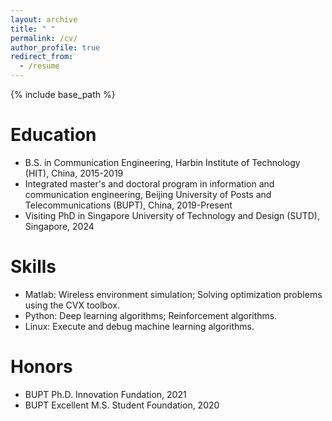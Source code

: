 ```yaml
---
layout: archive
title: " "
permalink: /cv/
author_profile: true
redirect_from:
  - /resume
--- 
```


{% include base_path %}

Education
======
* B.S. in Communication Engineering, Harbin Institute of Technology (HIT), China, 2015-2019
* Integrated master's and doctoral program in information and communication engineering, Beijing University of Posts and Telecommunications (BUPT), China, 2019-Present
* Visiting PhD in Singapore University of Technology and Design (SUTD), Singapore, 2024

  
Skills
======
* Matlab: Wireless environment simulation; Solving optimization problems using the CVX toolbox.
* Python: Deep learning algorithms; Reinforcement algorithms.
* Linux: Execute and debug machine learning algorithms.

Honors
======
* BUPT Ph.D. Innovation Fundation, 2021
* BUPT Excellent M.S. Student Foundation, 2020
  
